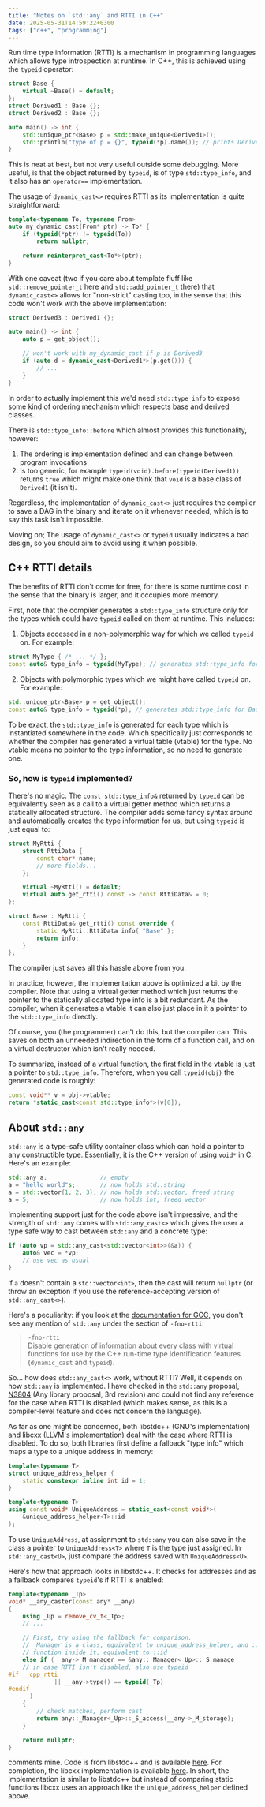 ```yaml
---
title: "Notes on `std::any` and RTTI in C++"
date: 2025-05-31T14:59:22+0300
tags: ["c++", "programming"]
---
```


Run time type information (RTTI) is a mechanism in programming languages which allows type
introspection at runtime. In C++, this is achieved using the `typeid` operator:

```c++
struct Base {
    virtual ~Base() = default;
};
struct Derived1 : Base {};
struct Derived2 : Base {};

auto main() -> int {
    std::unique_ptr<Base> p = std::make_unique<Derived1>();
    std::println("type of p = {}", typeid(*p).name()); // prints Derived1
}
```

This is neat at best, but not very useful outside some debugging. More useful, is that the object
returned by `typeid`, is of type `std::type_info`, and it also has an `operator==` implementation.

The usage of `dynamic_cast<>` requires RTTI as its implementation is quite straightforward:

```c++
template<typename To, typename From>
auto my_dynamic_cast(From* ptr) -> To* {
    if (typeid(*ptr) != typeid(To)) 
        return nullptr;

    return reinterpret_cast<To*>(ptr);
}
```

With one caveat (two if you care about template fluff like `std::remove_pointer_t` here and
`std::add_pointer_t` there) that `dynamic_cast<>` allows for "non-strict" casting too,
in the sense that this code won't work with the above implementation:

```c++
struct Derived3 : Derived1 {};

auto main() -> int {
    auto p = get_object();

    // won't work with my_dynamic_cast if p is Derived3 
    if (auto d = dynamic_cast<Derived1*>(p.get())) {
        // ...
    }
}
```

In order to actually implement this we'd need `std::type_info` to expose some kind of ordering
mechanism which respects base and derived classes.

There is `std::type_info::before` which almost provides this functionality, however:

1. The ordering is implementation defined and can change between program invocations
2. Is too generic, for example `typeid(void).before(typeid(Derived1))` returns `true` which might
make one think that `void` is a base class of `Derived1` (it isn't).

Regardless, the implementation of `dynamic_cast<>` just requires the compiler to save a DAG in the
binary and iterate on it whenever needed, which is to say this task isn't impossible.

Moving on; The usage of `dynamic_cast<>` or `typeid` usually indicates a bad design, so you should
aim to avoid using it when possible.

## C++ RTTI details

The benefits of RTTI don't come for free, for there is some runtime cost in the sense that the
binary is larger, and it occupies more memory.

First, note that the compiler generates a `std::type_info` structure only for the types which could
have `typeid` called on them at runtime. This includes:

1. Objects accessed in a non-polymorphic way for which we called `typeid` on. For example:

```c++
struct MyType { /* ... */ };
const auto& type_info = typeid(MyType); // generates std::type_info for MyType only
```

2. Objects with polymorphic types which we might have called `typeid` on. For example:

```c++
std::unique_ptr<Base> p = get_object();
const auto& type_info = typeid(*p); // generates std::type_info for Base, Derived1, Derived2, etc.
```

To be exact, the `std::type_info` is generated for each type which is instantiated somewhere in the
 code. Which specifically just corresponds to whether the compiler has generated a virtual table
(vtable) for the type. No vtable means no pointer to the type information, so no need to generate
one.

### So, how is `typeid` implemented?

There's no magic. The `const std::type_info&` returned by `typeid` can be equivalently seen as a
call to a virtual getter method which returns a statically allocated structure. The compiler adds
some fancy syntax around and automatically creates the type information for us, but using `typeid`
is just equal to:

```c++
struct MyRtti {
    struct RttiData {
        const char* name;
        // more fields...
    };

    virtual ~MyRtti() = default;
    virtual auto get_rtti() const -> const RttiData& = 0;
};

struct Base : MyRtti {
    const RttiData& get_rtti() const override {
        static MyRtti::RttiData info{ "Base" };
        return info;
    }
};
```

The compiler just saves all this hassle above from you.

In practice, however, the implementation above is optimized a bit by the compiler. Note that using a
virtual getter method which just returns the pointer to the statically allocated type info is a
bit redundant. As the compiler, when it generates a vtable it can also just place in it a pointer to
the `std::type_info` directly.

Of course, you (the programmer) can't do this, but the compiler can. This saves on both an unneeded
indirection in the form of a function call, and on a virtual destructor which isn't really needed.

To summarize, instead of a virtual function, the first field in the vtable is just a pointer to
`std::type_info`. Therefore, when you call `typeid(obj)` the generated code is roughly:

```c++
const void** v = obj->vtable;
return *static_cast<const std::type_info*>(v[0]);
```

## About `std::any`

`std::any` is a type-safe utility container class which can hold a pointer to any constructible
type. Essentially, it is the C++ version of using `void*` in C. Here's an example:

```c++
std::any a;               // empty
a = "hello world"s;       // now holds std::string
a = std::vector{1, 2, 3}; // now holds std::vector, freed string
a = 5;                    // now holds int, freed vector
```

Implementing support just for the code above isn't impressive, and the strength of `std::any` comes
with `std::any_cast<>` which gives the user a type safe way to cast between `std::any` and a
concrete type:

```c++
if (auto vp = std::any_cast<std::vector<int>>(&a)) {
    auto& vec = *vp;
    // use vec as usual
}
```

if `a` doesn't contain a `std::vector<int>`, then the cast will return `nullptr` (or throw an
exception if you use the reference-accepting version of `std::any_cast<>`).

Here's a peculiarity: if you look at the [documentation for GCC](https://gcc.gnu.org/onlinedocs/gcc-15.1.0/gcc/C_002b_002b-Dialect-Options.html#index-fno-rtti),
you don't see any mention of
`std::any` under the section of `-fno-rtti`:

> `-fno-rtti` <br>
> Disable generation of information about every class with virtual functions
> for use by the C++ run-time type identification features (`dynamic_cast` and
> `typeid`).

So... how does `std::any_cast<>` work, without RTTI? Well, it depends on how `std::any` is
implemented. I have checked in the `std::any` proposal, [N3804](https://www.open-std.org/jtc1/sc22/wg21/docs/papers/2013/n3804.html)
(Any library proposal, 3rd revision) and could not find any reference for the case when RTTI is
disabled (which makes sense, as this is a compiler-level feature and does not concern the language).

As far as one might be concerned, both libstdc++ (GNU's implementation) and libcxx (LLVM's
implementation) deal with the case where RTTI is disabled. To do so, both libraries first define a
fallback "type info" which maps a type to a unique address in memory:

```c++
template<typename T>
struct unique_address_helper {
    static constexpr inline int id = 1;
}

template<typename T>
using const void* UniqueAddress = static_cast<const void*>(
    &unique_address_helper<T>::id
);
```

To use `UniqueAddress`, at assignment to `std::any` you can also save in the class a pointer to
`UniqueAddress<T>` where `T` is the type just assigned. In `std::any_cast<U>`, just compare the
address saved with `UniqueAddress<U>`.

Here's how that approach looks in libstdc++. It checks for addresses and as a fallback compares
`typeid`'s if RTTI is enabled:

```c++
template<typename _Tp>
void* __any_caster(const any* __any)
{
    using _Up = remove_cv_t<_Tp>;
    // ...

    // First, try using the fallback for comparison.
    // _Manager is a class, equivalent to unique_address_helper, and ::_S_manage is a static 
    // function inside it, equivalent to ::id
    else if (__any->_M_manager == &any::_Manager<_Up>::_S_manage
    // in case RTTI isn't disabled, also use typeid
#if __cpp_rtti
             || __any->type() == typeid(_Tp)
#endif
      )
    {
        // check matches, perform cast
        return any::_Manager<_Up>::_S_access(__any->_M_storage);
    }

    return nullptr;
}
```

comments mine. Code is from libstdc++ and is available [here](https://github.com/gcc-mirror/gcc/blob/3d287bff14885598c75c1cb16b08e0ba4ba05bce/libstdc%2B%2B-v3/include/std/any#L523). For completion, the libcxx implementation
is available [here](https://github.com/llvm/llvm-project/blob/main/libcxx/include/any#L575). In
short, the implementation is similar to libstdc++ but instead of comparing static functions libcxx
uses an approach like the `unique_address_helper` defined above.
